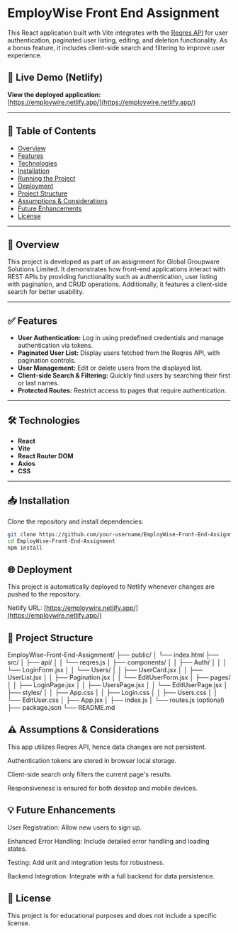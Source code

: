 # EmployWise Front End Assignment

This React application built with Vite integrates with the [Reqres API](https://reqres.in/) for user authentication, paginated user listing, editing, and deletion functionality. As a bonus feature, it includes client-side search and filtering to improve user experience.

## 🚀 Live Demo (Netlify)

**View the deployed application:**  
[https://employwire.netlify.app/](https://employwire.netlify.app/) 


---

## 📖 Table of Contents
- [Overview](#overview)
- [Features](#features)
- [Technologies](#technologies)
- [Installation](#installation)
- [Running the Project](#running-the-project)
- [Deployment](#deployment)
- [Project Structure](#project-structure)
- [Assumptions & Considerations](#assumptions--considerations)
- [Future Enhancements](#future-enhancements)
- [License](#license)

---

## 🌟 Overview

This project is developed as part of an assignment for Global Groupware Solutions Limited. It demonstrates how front-end applications interact with REST APIs by providing functionality such as authentication, user listing with pagination, and CRUD operations. Additionally, it features a client-side search for better usability.

---

## ✅ Features

- **User Authentication:** Log in using predefined credentials and manage authentication via tokens.
- **Paginated User List:** Display users fetched from the Reqres API, with pagination controls.
- **User Management:** Edit or delete users from the displayed list.
- **Client-side Search & Filtering:** Quickly find users by searching their first or last names.
- **Protected Routes:** Restrict access to pages that require authentication.

---

## 🛠 Technologies

- **React**
- **Vite**
- **React Router DOM**
- **Axios**
- **CSS**

---

## 📥 Installation

Clone the repository and install dependencies:

```bash
git clone https://github.com/your-username/EmployWise-Front-End-Assignment.git
cd EmployWise-Front-End-Assignment
npm install
```
## 🌐 Deployment
This project is automatically deployed to Netlify whenever changes are pushed to the repository.

Netlify URL: [https://employwire.netlify.app/](https://employwire.netlify.app/)

## 📂 Project Structure

EmployWise-Front-End-Assignment/
├── public/
│   └── index.html
├── src/
│   ├── api/
│   │   └── reqres.js
│   ├── components/
│   │   ├── Auth/
│   │   │   └── LoginForm.jsx
│   │   └── Users/
│   │       ├── UserCard.jsx
│   │       ├── UserList.jsx
│   │       ├── Pagination.jsx
│   │       └── EditUserForm.jsx
│   ├── pages/
│   │   ├── LoginPage.jsx
│   │   ├── UsersPage.jsx
│   │   └── EditUserPage.jsx
│   ├── styles/
│   │   ├── App.css
│   │   ├── Login.css
│   │   ├── Users.css
│   │   └── EditUser.css
│   ├── App.jsx
│   ├── index.js
│   └── routes.js (optional)
├── package.json
└── README.md

## ⚠️ Assumptions & Considerations
This app utilizes Reqres API, hence data changes are not persistent.

Authentication tokens are stored in browser local storage.

Client-side search only filters the current page's results.

Responsiveness is ensured for both desktop and mobile devices.

## 💡 Future Enhancements
User Registration: Allow new users to sign up.

Enhanced Error Handling: Include detailed error handling and loading states.

Testing: Add unit and integration tests for robustness.

Backend Integration: Integrate with a full backend for data persistence.

## 📜 License
This project is for educational purposes and does not include a specific license.

